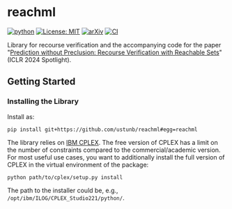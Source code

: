 # reachml

[![python](https://img.shields.io/badge/Python-3.10-3776AB.svg?style=flat&logo=python&logoColor=white)](https://www.python.org)
[![License: MIT](https://img.shields.io/badge/License-MIT-yellow.svg)](https://opensource.org/licenses/MIT)
[![arXiv](https://img.shields.io/badge/arXiv-2308.12820-b31b1b.svg)](https://arxiv.org/abs/2308.12820)
[![CI](https://github.com/ustunb/reachml/actions/workflows/ci.yml/badge.svg?branch=main)](https://github.com/ustunb/reachml/actions/workflows/ci.yml)


Library for recourse verification and the accompanying code for the paper "[Prediction without Preclusion: Recourse Verification with Reachable Sets](https://arxiv.org/abs/2308.12820)" (ICLR 2024 Spotlight).

## Getting Started

### Installing the Library
Install as:
```
pip install git+https://github.com/ustunb/reachml#egg=reachml
```
The library relies on [IBM CPLEX](https://www.ibm.com/products/ilog-cplex-optimization-studio). The
free version of CPLEX has a limit on the number of constraints compared to the
commercial/academic version. For most useful use cases, you want to additionally install the
full version of CPLEX in the virtual environment of the package:
```
python path/to/cplex/setup.py install
```

The path to the installer could be, e.g., `/opt/ibm/ILOG/CPLEX_Studio221/python/`.
